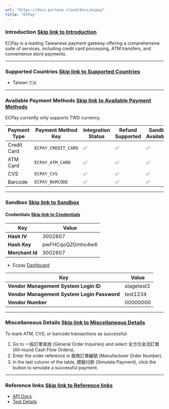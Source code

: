 ```yaml
---
url: "https://docs.portone.cloud/docs/ecpay"
title: "ECPay"
---
```


### Introduction   [Skip link to Introduction](https://docs.portone.cloud/docs/ecpay\#introduction)

ECPay is a leading Taiwanese payment gateway offering a comprehensive suite of services, including credit card processing, ATM transfers, and convenience store payments.

* * *

### Supported Countries   [Skip link to Supported Countries](https://docs.portone.cloud/docs/ecpay\#supported-countries)

- Taiwan 🇹🇼

* * *

### Available Payment Methods   [Skip link to Available Payment Methods](https://docs.portone.cloud/docs/ecpay\#available-payment-methods)

ECPay currently only supports TWD currency.

| Payment Type | Payment Method Key | Integration Status | Refund Supported | Sandbox Availability |
| --- | --- | --- | --- | --- |
| Credit Card | `ECPAY_CREDIT_CARD` | ✅ | ✅ | ✅ |
| ATM Card | `ECPAY_ATM_CARD` | ✅ | ✅ | ✅ |
| CVS | `ECPAY_CVS` | ✅ | ✅ | ✅ |
| Barcode | `ECPAY_BARCODE` | ✅ | ✅ | ✅ |

* * *

### Sandbox   [Skip link to Sandbox](https://docs.portone.cloud/docs/ecpay\#sandbox)

#### Credentials   [Skip link to Credentials](https://docs.portone.cloud/docs/ecpay\#credentials)

| Key | Value |
| --- | --- |
| **Hash IV** | 3002607 |
| **Hash Key** | pwFHCqoQZGmho4w6 |
| **Merchant Id** | 3002607 |

- Ecpay [Dashboard](https://vendor-stage.ecpay.com.tw/User/LogOn_Step1)

| Key | Value |
| --- | --- |
| **Vendor Management System Login ID** | stagetest3 |
| **Vendor Management System Login Password** | test1234 |
| **Vendor Number** | 00000000 |

* * *

### Miscellaneous Details   [Skip link to Miscellaneous Details](https://docs.portone.cloud/docs/ecpay\#miscellaneous-details)

To mark ATM, CVS, or barcode transactions as successful:

1. Go to 一般訂單查詢 (General Order Inquiries) and select 全方位金流訂單 (All-round Cash Flow Orders).
2. Enter the order reference in 廠商訂單編號 (Manufacturer Order Number).
3. In the last column of the table, 模擬付款 (Simulate Payment), click the button to simulate a successful payment.

* * *

### Reference links   [Skip link to Reference links](https://docs.portone.cloud/docs/ecpay\#reference-links)

- [API Docs](https://developers.ecpay.com.tw/?page_id=26797)
- [Test Details](https://developers.ecpay.com.tw/?p=16447)
